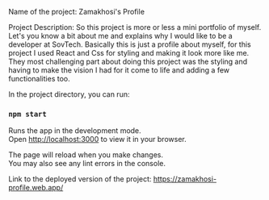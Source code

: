 Name of the project:
Zamakhosi's Profile

Project Description:
So this project is more or less a mini portfolio of myself. Let's you know a bit about me and 
explains why I would like to be a developer at SovTech. Basically this is just a profile about myself,
for this project I used React and Css for styling and making it look more like me.
They most challenging part about doing this project was the styling and having to make the vision I had for it come to life and adding a few functionalities too. 

In the project directory, you can run:

### `npm start`

Runs the app in the development mode.\
Open [http://localhost:3000](http://localhost:3000) to view it in your browser.

The page will reload when you make changes.\
You may also see any lint errors in the console.

Link to the deployed version of the project:
https://zamakhosi-profile.web.app/



